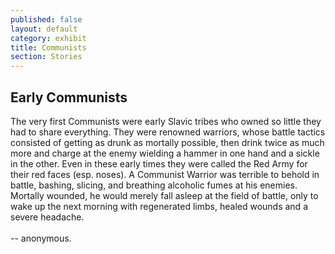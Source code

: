 ```yaml
---
published: false
layout: default
category: exhibit
title: Communists
section: Stories
---
```


## Early Communists

The very first Communists were early Slavic tribes who owned so little they had to share everything. They were renowned warriors, whose battle tactics consisted of getting as drunk as mortally possible, then drink twice as much more and charge at the enemy wielding a hammer in one hand and a sickle in the other. Even in these early times they were called the Red Army for their red faces (esp. noses). A Communist Warrior was terrible to behold in battle, bashing, slicing, and breathing alcoholic fumes at his enemies. Mortally wounded, he would merely fall asleep at the field of battle, only to wake up the next morning with regenerated limbs, healed wounds and a severe headache.
<br><br>
-- anonymous.
